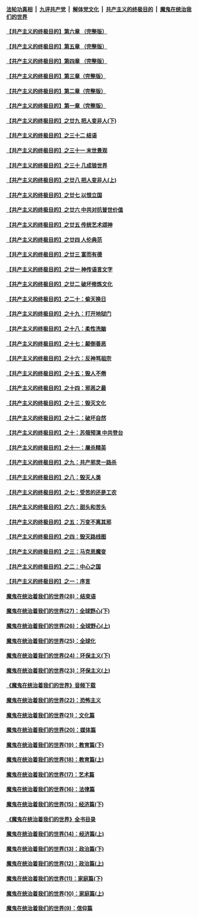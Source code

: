 

####  [法轮功真相](../../../../basic/blob/master/README.md?t=04141001) &nbsp;|&nbsp; [九评共产党](../../../../9ping.md/blob/master/README.md?t=04141001) &nbsp;|&nbsp; [解体党文化](../../../../jtdwh.md/blob/master/README.md?t=04141001)  &nbsp;|&nbsp; [共产主义的终极目的](../../../../gczydzjmd.md/blob/master/README.md?t=04141001) &nbsp;|&nbsp; [魔鬼在统治我们的世界](../../../../mgztzwmdsj.md/blob/master/README.md?t=04141001) 

#### [【共产主义的终极目的】第六章 （完整版）](../pages/nsc422/n11428913.md?t=04141001) 

#### [【共产主义的终极目的】第五章 （完整版）](../pages/nsc422/n11428912.md?t=04141001) 

#### [【共产主义的终极目的】第四章 （完整版）](../pages/nsc422/n11428907.md?t=04141001) 

#### [【共产主义的终极目的】第三章（完整版）](../pages/nsc422/n11428848.md?t=04141001) 

#### [【共产主义的终极目的】第二章（完整版）](../pages/nsc422/n11428831.md?t=04141001) 

#### [【共产主义的终极目的】第一章（完整版）](../pages/nsc422/n11417651.md?t=04141001) 

#### [【共产主义的终极目的】之廿九 把人变非人(下)](../pages/nsc422/n11344140.md?t=04141001) 

#### [【共产主义的终极目的】之三十二 结语](../pages/nsc422/n11360535.md?t=04141001) 

#### [【共产主义的终极目的】之三十一 末世景观](../pages/nsc422/n11351129.md?t=04141001) 

#### [【共产主义的终极目的】之三十 几成狼世界](../pages/nsc422/n11348280.md?t=04141001) 

#### [【共产主义的终极目的】之廿八 把人变非人(上)](../pages/nsc422/n11340492.md?t=04141001) 

#### [【共产主义的终极目的】之廿七 以恨立国](../pages/nsc422/n11336944.md?t=04141001) 

#### [【共产主义的终极目的】之廿六 中共对抗普世价值](../pages/nsc422/n11324785.md?t=04141001) 

#### [【共产主义的终极目的】之廿五 传统艺术颂神](../pages/nsc422/n11296396.md?t=04141001) 

#### [【共产主义的终极目的】之廿四 人伦典范](../pages/nsc422/n11296397.md?t=04141001) 

#### [【共产主义的终极目的】之廿三 富而有德](../pages/nsc422/n11283598.md?t=04141001) 

#### [【共产主义的终极目的】之廿一 神传语言文字](../pages/nsc422/n11263265.md?t=04141001) 

#### [【共产主义的终极目的】之廿二 破坏修炼文化](../pages/nsc422/n11245728.md?t=04141001) 

#### [【共产主义的终极目的】之二十：偷天换日](../pages/nsc422/n11238846.md?t=04141001) 

#### [【共产主义的终极目的】之十九：打开地狱门](../pages/nsc422/n11206376.md?t=04141001) 

#### [【共产主义的终极目的】之十八：柔性洗脑](../pages/nsc422/n11199994.md?t=04141001) 

#### [【共产主义的终极目的】之十七：颠倒善恶](../pages/nsc422/n11179782.md?t=04141001) 

#### [【共产主义的终极目的】之十六：反神骂祖宗](../pages/nsc422/n11166798.md?t=04141001) 

#### [【共产主义的终极目的】之十五：毁人不倦](../pages/nsc422/n11166792.md?t=04141001) 

#### [【共产主义的终极目的】之十四：邪恶之最](../pages/nsc422/n11150249.md?t=04141001) 

#### [【共产主义的终极目的】之十三：毁灭文化](../pages/nsc422/n11135227.md?t=04141001) 

#### [【共产主义的终极目的】之十二：破坏自然](../pages/nsc422/n11135214.md?t=04141001) 

#### [【共产主义的终极目的】之十：苏俄预演 中共登台](../pages/nsc422/n11118424.md?t=04141001) 

#### [【共产主义的终极目的】之十一：屠杀精英](../pages/nsc422/n11118442.md?t=04141001) 

#### [【共产主义的终极目的】之九：共产邪灵一路杀](../pages/nsc422/n11114139.md?t=04141001) 

#### [【共产主义的终极目的】之八：毁灭人类](../pages/nsc422/n11108503.md?t=04141001) 

#### [【共产主义的终极目的】之七：受苦的还是工农](../pages/nsc422/n11101809.md?t=04141001) 

#### [【共产主义的终极目的】之六：甜头和苦头](../pages/nsc422/n11096971.md?t=04141001) 

#### [【共产主义的终极目的】之五：万变不离其邪](../pages/nsc422/n11091285.md?t=04141001) 

#### [【共产主义的终极目的】之四：毁灭路线图](../pages/nsc422/n11086284.md?t=04141001) 

#### [【共产主义的终极目的】之三：马克思魔变](../pages/nsc422/n11061941.md?t=04141001) 

#### [【共产主义的终极目的】之二：中心之国](../pages/nsc422/n11047728.md?t=04141001) 

#### [【共产主义的终极目的】之一：序言](../pages/nsc422/n11086077.md?t=04141001) 

#### [魔鬼在统治着我们的世界(28)：结束语](../pages/nsc422/n10936246.md?t=04141001) 

#### [魔鬼在统治着我们的世界(27)：全球野心(下)](../pages/nsc422/n10928319.md?t=04141001) 

#### [魔鬼在统治着我们的世界(26)：全球野心(上)](../pages/nsc422/n10900318.md?t=04141001) 

#### [魔鬼在统治着我们的世界(25)：全球化](../pages/nsc422/n10788205.md?t=04141001) 

#### [魔鬼在统治着我们的世界(24)：环保主义(下)](../pages/nsc422/n10695307.md?t=04141001) 

#### [魔鬼在统治着我们的世界(23)：环保主义(上)](../pages/nsc422/n10688613.md?t=04141001) 

#### [《魔鬼在统治着我们的世界》音频下载](../pages/nsc422/n10635553.md?t=04141001) 

#### [魔鬼在统治着我们的世界(22)：恐怖主义](../pages/nsc422/n10614727.md?t=04141001) 

#### [魔鬼在统治着我们的世界(21)：文化篇](../pages/nsc422/n10597706.md?t=04141001) 

#### [魔鬼在统治着我们的世界(20)：媒体篇](../pages/nsc422/n10586579.md?t=04141001) 

#### [魔鬼在统治着我们的世界(19)：教育篇(下)](../pages/nsc422/n10564808.md?t=04141001) 

#### [魔鬼在统治着我们的世界(18)：教育篇(上)](../pages/nsc422/n10526970.md?t=04141001) 

#### [魔鬼在统治着我们的世界(17)：艺术篇](../pages/nsc422/n10499093.md?t=04141001) 

#### [魔鬼在统治着我们的世界(16)：法律篇](../pages/nsc422/n10485969.md?t=04141001) 

#### [魔鬼在统治着我们的世界(15)：经济篇(下)](../pages/nsc422/n10469975.md?t=04141001) 

#### [《魔鬼在统治着我们的世界》全书目录](../pages/nsc422/n10464261.md?t=04141001) 

#### [魔鬼在统治着我们的世界(14)：经济篇(上)](../pages/nsc422/n10457370.md?t=04141001) 

#### [魔鬼在统治着我们的世界(13)：政治篇(下)](../pages/nsc422/n10448270.md?t=04141001) 

#### [魔鬼在统治着我们的世界(12)：政治篇(上)](../pages/nsc422/n10444576.md?t=04141001) 

#### [魔鬼在统治着我们的世界(11)：家庭篇(下)](../pages/nsc422/n10440961.md?t=04141001) 

#### [魔鬼在统治着我们的世界(10)：家庭篇(上)](../pages/nsc422/n10435448.md?t=04141001) 

#### [魔鬼在统治着我们的世界(9)：信仰篇](../pages/nsc422/n10432159.md?t=04141001) 

